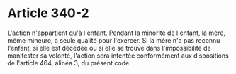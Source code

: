 # Article 340-2

L'action n'appartient qu'à l'enfant.   Pendant la minorité de l'enfant, la mère, même mineure, a seule qualité pour l'exercer.   Si la mère n'a pas reconnu l'enfant, si elle est décédée ou si elle se trouve dans l'impossibilité de manifester sa volonté, l'action sera intentée conformément aux dispositions de l'article 464, alinéa 3, du présent code.